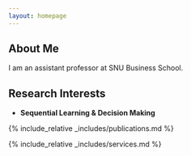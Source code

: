 ```yaml
---
layout: homepage
---
```


## About Me

I am an assistant professor at SNU Business School.

## Research Interests

- **Sequential Learning & Decision Making**

{% include_relative _includes/publications.md %}

{% include_relative _includes/services.md %}
